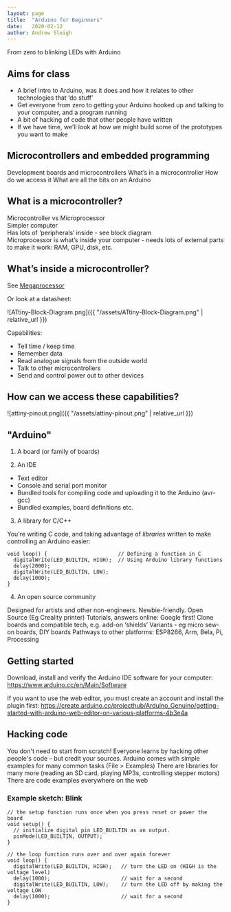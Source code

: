 ```yaml
---
layout: page
title:  "Arduino for Beginners"
date:   2020-02-12
author: Andrew Sleigh
---
```


From zero to blinking LEDs with Arduino

<!--more-->

## Aims for class

* A brief intro to Arduino, was it does and how it relates to other technologies that ‘do stuff’
* Get everyone from zero to getting your Arduino hooked up and talking to your computer, and a program running
* A bit of hacking of code that other people have written
* If we have time, we’ll look at how we might build some of the prototypes you want to make



## Microcontrollers and embedded programming

Development boards and microcontrollers
What’s in a microcontroller
How do we access it
What are all the bits on an Arduino



## What is a microcontroller?

Microcontroller vs Microprocessor  
Simpler computer  
Has lots of ‘peripherals’ inside - see block diagram  
Microprocessor is what’s inside your computer - needs lots of external parts to make it work: RAM, GPU, disk, etc.

## What’s inside a microcontroller?
See [Megaprocessor](http://www.megaprocessor.com)

Or look at a datasheet:

![ATtiny-Block-Diagram.png]({{ "/assets/ATtiny-Block-Diagram.png" | relative_url }})

Capabilities:
* Tell time / keep time
* Remember data
* Read analogue signals from the outside world
* Talk to other microcontrollers
* Send and control power out to other devices


## How can we access these capabilities?

![attiny-pinout.png]({{ "/assets/attiny-pinout.png" | relative_url }})


## "Arduino"


1. A board (or family of boards)

2. An IDE

* Text editor
* Console and serial port monitor
* Bundled tools for compiling code and uploading it to the Arduino (avr-gcc)
* Bundled examples, board definitions etc.

3. A library for C/C++

You're writing C code, and taking advantage of *libraries* written to make controlling an Arduino easier:

```
void loop() {                       // Defining a function in C
  digitalWrite(LED_BUILTIN, HIGH);  // Using Arduino library functions 
  delay(2000);                      
  digitalWrite(LED_BUILTIN, LOW);   
  delay(1000);                      
}
```

4. An open source community

Designed for artists and other non-engineers. Newbie-friendly.
Open Source (Eg Creality printer)
Tutorials, answers online: Google first!
Clone boards and compatible tech, e.g. add-on ‘shields’
Variants - eg micro sew-on boards, DIY boards
Pathways to other platforms: ESP8266, Arm, Bela, Pi, Processing


## Getting started

Download, install and verify the Arduino IDE software for your computer:
<https://www.arduino.cc/en/Main/Software>

If you want to use the web editor, you must create an account and install the plugin first:
<https://create.arduino.cc/projecthub/Arduino_Genuino/getting-started-with-arduino-web-editor-on-various-platforms-4b3e4a>

## Hacking code


You don't need to start from scratch!
Everyone learns by hacking other people's code – but credit your sources.
Arduino comes with simple examples for many common tasks (File > Examples)
There are libraries for many more (reading an SD card, playing MP3s, controlling stepper motors)
There are code examples everywhere on the web



### Example sketch: Blink

```
// the setup function runs once when you press reset or power the board
void setup() {
  // initialize digital pin LED_BUILTIN as an output.
  pinMode(LED_BUILTIN, OUTPUT);
}

// the loop function runs over and over again forever
void loop() {
  digitalWrite(LED_BUILTIN, HIGH);   // turn the LED on (HIGH is the voltage level)
  delay(1000);                       // wait for a second
  digitalWrite(LED_BUILTIN, LOW);    // turn the LED off by making the voltage LOW
  delay(1000);                       // wait for a second
}
```
